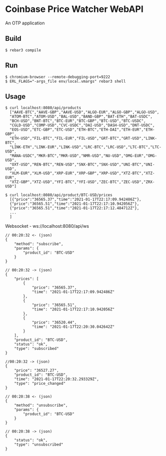 Coinbase Price Watcher WebAPI
=====

An OTP application

Build
-----

    $ rebar3 compile
    
Run
-----
    $ chromium-browser --remote-debugging-port=9222
    $ ERL_FLAGS="-args_file env/local.vmargs" rebar3 shell
    
Usage
-----

    $ curl localhost:8080/api/products
      ["AAVE-BTC","AAVE-GBP","AAVE-USD","ALGO-EUR","ALGO-GBP","ALGO-USD",
      "ATOM-BTC","ATOM-USD","BAL-USD","BAND-GBP","BAT-ETH","BAT-USDC",
      "BCH-USD","BNT-BTC","BTC-EUR","BTC-GBP","BTC-USD","BTC-USDC",
      "CGLD-USD","COMP-USD","CVC-USDC","DAI-USD","DASH-USD","DNT-USDC",
      "EOS-USD","ETC-GBP","ETC-USD","ETH-BTC","ETH-DAI","ETH-EUR","ETH-GBP",
      "ETH-USD","FIL-BTC","FIL-EUR","FIL-USD","GRT-BTC","GRT-USD","LINK-BTC",
      "LINK-ETH","LINK-EUR","LINK-USD","LRC-BTC","LRC-USD","LTC-BTC","LTC-USD",
      "MANA-USDC","MKR-BTC","MKR-USD","NMR-USD","NU-USD","OMG-EUR","OMG-USD",
      "OXT-USD","REN-BTC","REN-USD","SNX-BTC","SNX-USD","UNI-BTC","UNI-USD",
      "XLM-EUR","XLM-USD","XRP-EUR","XRP-GBP","XRP-USD","XTZ-BTC","XTZ-EUR",
      "XTZ-GBP","XTZ-USD","YFI-BTC","YFI-USD","ZEC-BTC","ZEC-USD","ZRX-USD"]
      
    $ curl localhost:8080/api/product/BTC-USD/prices
      [{"price":"36565.37","time":"2021-01-17T22:17:09.942486Z"},
      {"price":"36565.51","time":"2021-01-17T22:17:10.942056Z"},
      {"price":"36565.51","time":"2021-01-17T22:17:12.484712Z"},
      ...
      ]
      
Websocket - ws://localhost:8080/api/ws

    // 00:20:32 <- (json)
    {
        "method": "subscribe",
        "params": {
            "product_id": "BTC-USD"
        }
    }
    
    // 00:20:32 -> (json)
    {
        "prices": [
            {
                "price": "36565.37",
                "time": "2021-01-17T22:17:09.942486Z"
            },
            {
                "price": "36565.51",
                "time": "2021-01-17T22:17:10.942056Z"
            },
            {
                "price": "36520.44",
                "time": "2021-01-17T22:20:30.042642Z"
            }
        ],
        "product_id": "BTC-USD",
        "status": "ok",
        "type": "subscribed"
    }
    
    //00:20:32 -> (json)
    {
        "price": "36527.27",
        "product_id": "BTC-USD",
        "time": "2021-01-17T22:20:32.293329Z",
        "type": "price_changed"
    }

    // 00:20:38 <- (json)
    {
        "method": "unsubscribe",
        "params": {
            "product_id": "BTC-USD"
        }
    }
    
    // 00:20:38 -> (json)
    {
        "status": "ok",
        "type": "unsubscribed"
    }
